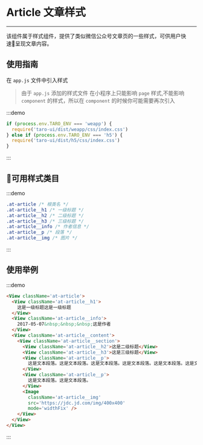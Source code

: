 # Article 文章样式

---

该组件属于样式组件，提供了类似微信公众号文章页的一些样式，可供用户快速呈现文章内容。

## 使用指南

在 `app.js` 文件中引入样式

> 由于 `app.js` 添加的样式文件 在小程序上只能影响 `page` 样式,不能影响 `component` 的样式，所以在 `component` 的时候你可能需要再次引入

:::demo
```js
if (process.env.TARO_ENV === 'weapp') {
  require('taro-ui/dist/weapp/css/index.css')
} else if (process.env.TARO_ENV === 'h5') {
  require('taro-ui/dist/h5/css/index.css')
}
```
:::


## 可用样式类目

:::demo
```CSS
.at-article /* 根类名 */
.at-article__h1 /* 一级标题 */
.at-article__h2 /* 二级标题 */
.at-article__h3 /* 三级标题 */
.at-article__info /* 作者信息 */
.at-article__p /* 段落 */
.at-article__img /* 图片 */
```
:::

## 使用举例

:::demo
```html
<View className='at-article'>
  <View className='at-article__h1'>
    这是一级标题这是一级标题
  </View>
  <View className='at-article__info'>
    2017-05-07&nbsp;&nbsp;&nbsp;这是作者
  </View>
  <View className='at-article__content'>
    <View className='at-article__section'>
      <View className='at-article__h2'>这是二级标题</View>
      <View className='at-article__h3'>这是三级标题</View>
      <View className='at-article__p'>
        这是文本段落。这是文本段落。这是文本段落。这是文本段落。这是文本段落。这是文本段落。这是文本段落。这是文本落。这是文本段落。1234567890123456789012345678901234567890 ABCDEFGHIJKLMNOPQRSTUVWXYZ
      </View>
      <View className='at-article__p'>
        这是文本段落。这是文本段落。
      </View>
      <Image 
        className='at-article__img' 
        src='https://jdc.jd.com/img/400x400' 
        mode='widthFix' />
    </View>
  </View>
</View>
```
:::
